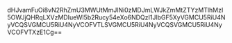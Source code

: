 dHJvamFuOi8vN2RhZmU3MWUtMmJlNi0zMDJmLWJkZmMtZTYzMTlhMzI5OWJjQHRqLXVzMDIueWl5b2Rucy54eXo6NDQzI1JlbGF5XyVGMCU5RiU4NyVCQSVGMCU5RiU4NyVCOFVTLSVGMCU5RiU4NyVCQSVGMCU5RiU4NyVCOFVTXzE1Cg==